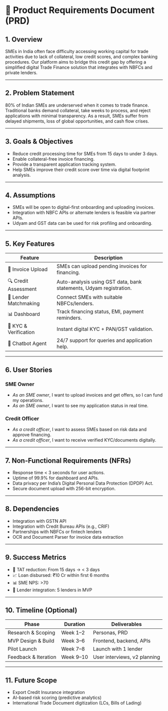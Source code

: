 # 📄 Product Requirements Document (PRD)

## 1. Overview
SMEs in India often face difficulty accessing working capital for trade activities due to lack of collateral, low credit scores, and complex banking procedures. Our platform aims to bridge this credit gap by offering a simplified digital Trade Finance solution that integrates with NBFCs and private lenders.

---

## 2. Problem Statement
80% of Indian SMEs are underserved when it comes to trade finance. Traditional banks demand collateral, take weeks to process, and reject applications with minimal transparency. As a result, SMEs suffer from delayed shipments, loss of global opportunities, and cash flow crises.

---

## 3. Goals & Objectives
- Reduce credit processing time for SMEs from 15 days to under 3 days.
- Enable collateral-free invoice financing.
- Provide a transparent application tracking system.
- Help SMEs improve their credit score over time via digital footprint analysis.

---

## 4. Assumptions
- SMEs will be open to digital-first onboarding and uploading invoices.
- Integration with NBFC APIs or alternate lenders is feasible via partner APIs.
- Udyam and GST data can be used for risk profiling and onboarding.

---

## 5. Key Features
| Feature | Description |
|--------|-------------|
| 🧾 Invoice Upload | SMEs can upload pending invoices for financing. |
| 🔍 Credit Assessment | Auto-analysis using GST data, bank statements, Udyam registration. |
| 💼 Lender Matchmaking | Connect SMEs with suitable NBFCs/lenders. |
| 📊 Dashboard | Track financing status, EMI, payment reminders. |
| 🔐 KYC & Verification | Instant digital KYC + PAN/GST validation. |
| 💬 Chatbot Agent | 24/7 support for queries and application help. |

---

## 6. User Stories

### SME Owner
- _As an SME owner_, I want to upload invoices and get offers, so I can fund my operations.
- _As an SME owner_, I want to see my application status in real time.

### Credit Officer
- _As a credit officer_, I want to assess SMEs based on risk data and approve financing.
- _As a credit officer_, I want to receive verified KYC/documents digitally.

---

## 7. Non-Functional Requirements (NFRs)
- Response time < 3 seconds for user actions.
- Uptime of 99.9% for dashboard and APIs.
- Data privacy per India’s Digital Personal Data Protection (DPDP) Act.
- Secure document upload with 256-bit encryption.

---

## 8. Dependencies
- Integration with GSTN API
- Integration with Credit Bureau APIs (e.g., CRIF)
- Partnerships with NBFCs or fintech lenders
- OCR and Document Parser for invoice data extraction

---

## 9. Success Metrics
- 🚀 TAT reduction: From 15 days → < 3 days
- 📈 Loan disbursed: ₹10 Cr within first 6 months
- 📊 SME NPS: >70
- 🏦 Lender integration: 5 lenders in MVP

---

## 10. Timeline (Optional)
| Phase | Duration | Deliverables |
|-------|----------|--------------|
| Research & Scoping | Week 1–2 | Personas, PRD |
| MVP Design & Build | Week 3–6 | Frontend, backend, APIs |
| Pilot Launch | Week 7–8 | Launch with 1 lender |
| Feedback & Iteration | Week 9–10 | User interviews, v2 planning |

---

## 11. Future Scope
- Export Credit Insurance integration
- AI-based risk scoring (predictive analytics)
- International Trade Document digitization (LCs, Bills of Lading)
